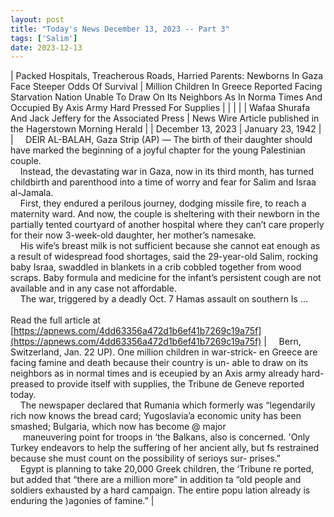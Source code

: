 ```yaml
---
layout: post
title: "Today's News December 13, 2023 -- Part 3"
tags: ['Salim']
date: 2023-12-13
---
```


| Packed Hospitals, Treacherous Roads, Harried Parents: Newborns In Gaza Face Steeper Odds Of Survival | Million Children In Greece Reported Facing Starvation   Nation Unable To Draw On Its Neighbors As In Norma Times And Occupied By Axis Army Hard Pressed For Supplies |
|  |  |
| Wafaa Shurafa And Jack Jeffery for the Associated Press | News Wire Article published in the Hagerstown Morning Herald |
| December 13, 2023 | January 23, 1942 |
| &nbsp;&nbsp;&nbsp;&nbsp;DEIR AL-BALAH, Gaza Strip (AP) — The birth of their daughter should have marked the beginning of a joyful chapter for the young Palestinian couple.<br>&nbsp;&nbsp;&nbsp;&nbsp;Instead, the devastating war in Gaza, now in its third month, has turned childbirth and parenthood into a time of worry and fear for Salim and Israa al-Jamala.<br>&nbsp;&nbsp;&nbsp;&nbsp;First, they endured a perilous journey, dodging missile fire, to reach a maternity ward. And now, the couple is sheltering with their newborn in the partially tented courtyard of another hospital where they can’t care properly for their now 3-week-old daughter, her mother’s namesake.<br>&nbsp;&nbsp;&nbsp;&nbsp;His wife’s breast milk is not sufficient because she cannot eat enough as a result of widespread food shortages, said the 29-year-old Salim, rocking baby Israa, swaddled in blankets in a crib cobbled together from wood scraps. Baby formula and medicine for the infant’s persistent cough are not available and in any case not affordable.<br>&nbsp;&nbsp;&nbsp;&nbsp;The war, triggered by a deadly Oct. 7 Hamas assault on southern Is ...<br><br>Read the full article at<br>[https://apnews.com/4dd63356a472d1b6ef41b7269c19a75f](https://apnews.com/4dd63356a472d1b6ef41b7269c19a75f) | &nbsp;&nbsp;&nbsp;&nbsp;Bern, Switzerland, Jan. 22 UP). One million children in war-strick- en Greece are facing famine and death because their country is un- able to draw on its neighbors as in normal times and is eceupied by an Axis army already hard-preased to provide itself with supplies, the Tribune de Geneve reported today.<br>&nbsp;&nbsp;&nbsp;&nbsp;The newspaper declared that Rumania which formerly was “legendarily rich now knows the bread card; Yugoslavia’a economic unity has been smashed; Bulgaria, which now has become @ major<br>&nbsp;&nbsp;&nbsp;&nbsp; maneuvering point for troops in ‘the Balkans, also is concerned. 'Only Turkey endeavors to help the suffering of her ancient ally, but fs restrained because she must count on the possibility of serioys sur- prises.”<br>&nbsp;&nbsp;&nbsp;&nbsp;Egypt is planning to take 20,000 Greek children, the ‘Tribune re ported, but added that “there are a million more” in addition ta “old people and soldiers exhausted by a hard campaign. The entire popu lation already is enduring the )agonies of famine.”  |